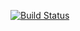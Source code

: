 [![Build Status](https://travis-ci.org/Si-hub/settings-bill-expressjs.svg?branch=master)](https://travis-ci.org/Si-hub/settings-bill-expressjs)